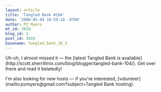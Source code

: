 ```yaml
---
layout: article
title: 'Tangled Bank #104'
date: '2008-05-04 10:59:18 -0700'
author: PZ Myers
mt_id: 3810
blog_id: 2
post_id: 3810
basename: tangled_bank_10_5
---
```

<p>Uh-oh, I almost missed it &mdash; the [latest Tangled Bank is available](http://scott.sherrillmix.com/blog/blogger/tangled-bank-104/). Get over there and read it belatedly!</p>

<p>I'm also looking for new hosts &mdash; if you're interested, [volunteer](mailto:pzmyers@gmail.com?subject=Tangled Bank hosting).</p>
